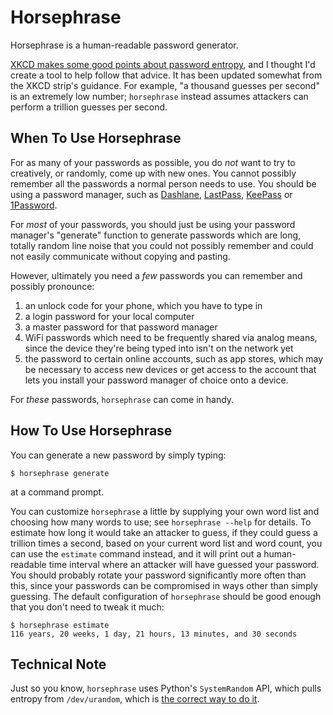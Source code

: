 # Horsephrase

Horsephrase is a human-readable password generator.

[XKCD makes some good points about password entropy](http://xkcd.com/936/), and
I thought I'd create a tool to help follow that advice.  It has been updated
somewhat from the XKCD strip's guidance.  For example, "a thousand guesses per
second" is an extremely low number; `horsephrase` instead assumes attackers can
perform a trillion guesses per second.

## When To Use Horsephrase

For as many of your passwords as possible, you do *not* want to try to
creatively, or randomly, come up with new ones.  You cannot possibly remember
all the passwords a normal person needs to use. You should be using a password
manager, such as [Dashlane](https://www.dashlane.com),
[LastPass](https://lastpass.com), [KeePass](http://keepass.info) or
[1Password](https://agilebits.com/onepassword).

For *most* of your passwords, you should just be using your password manager's
"generate" function to generate passwords which are long, totally random line
noise that you could not possibly remember and could not easily communicate
without copying and pasting.

However, ultimately you need a *few* passwords you can remember and possibly
pronounce:

1. an unlock code for your phone, which you have to type in
2. a login password for your local computer
3. a master password for that password manager
4. WiFi passwords which need to be frequently shared via analog means, since
   the device they're being typed into isn't on the network yet
5. the password to certain online accounts, such as app stores, which may be
   necessary to access new devices or get access to the account that lets you
   install your password manager of choice onto a device.

For *these* passwords, `horsephrase` can come in handy.

## How To Use Horsephrase

You can generate a new password by simply typing:

```console
$ horsephrase generate
```

at a command prompt.

You can customize `horsephrase` a little by supplying your own word list and
choosing how many words to use; see `horsephrase --help` for details.  To
estimate how long it would take an attacker to guess, if they could guess a
trillion times a second, based on your current word list and word count, you
can use the `estimate` command instead, and it will print out a human-readable
time interval where an attacker will have guessed your password.  You should
probably rotate your password significantly more often than this, since your
passwords can be compromised in ways other than simply guessing.  The default
configuration of `horsephrase` should be good enough that you don't need to
tweak it much:

```console
$ horsephrase estimate
116 years, 20 weeks, 1 day, 21 hours, 13 minutes, and 30 seconds
```

## Technical Note

Just so you know, `horsephrase` uses Python's `SystemRandom` API, which pulls
entropy from `/dev/urandom`, which is
[the correct way to do it](http://sockpuppet.org/blog/2014/02/25/safely-generate-random-numbers/).
